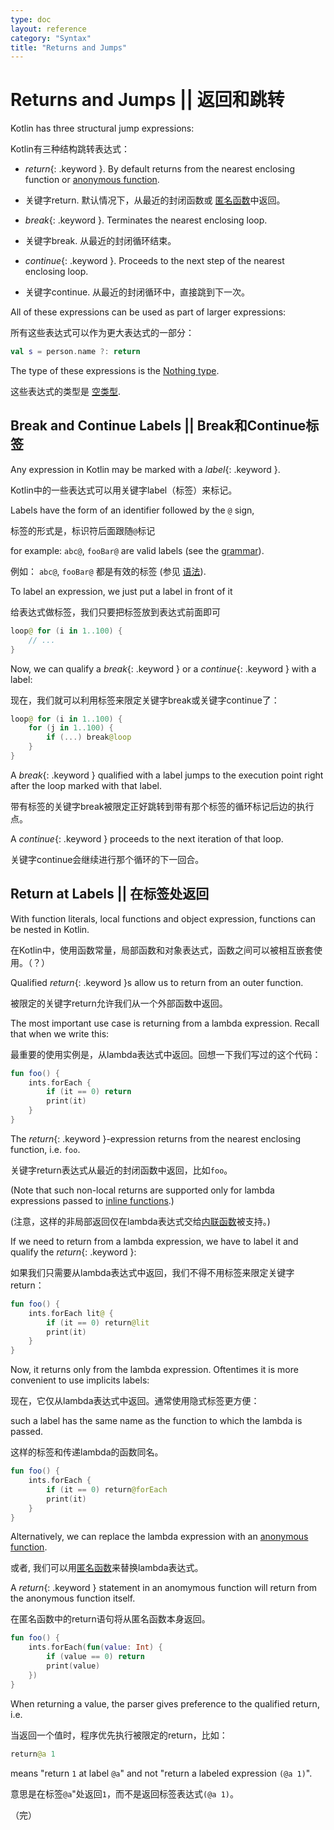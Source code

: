```yaml
---
type: doc
layout: reference
category: "Syntax"
title: "Returns and Jumps"
---
```


# Returns and Jumps || 返回和跳转

Kotlin has three structural jump expressions:

Kotlin有三种结构跳转表达式：

* *return*{: .keyword }. By default returns from the nearest enclosing function or [anonymous function](lambdas.md#anonymous-functions).
* 关键字return. 默认情况下，从最近的封闭函数或 [匿名函数](lambdas.md#anonymous-functions)中返回。

* *break*{: .keyword }. Terminates the nearest enclosing loop.
* 关键字break. 从最近的封闭循环结束。

* *continue*{: .keyword }. Proceeds to the next step of the nearest enclosing loop.
* 关键字continue. 从最近的封闭循环中，直接跳到下一次。

All of these expressions can be used as part of larger expressions:

所有这些表达式可以作为更大表达式的一部分：

``` kotlin
val s = person.name ?: return
```

The type of these expressions is the [Nothing type](exceptions.md#the-nothing-type).

这些表达式的类型是 [空类型](exceptions.md#the-nothing-type).

## Break and Continue Labels || Break和Continue标签

Any expression in Kotlin may be marked with a *label*{: .keyword }.

Kotlin中的一些表达式可以用关键字label（标签）来标记。

Labels have the form of an identifier followed by the `@` sign, 

标签的形式是，标识符后面跟随`@`标记

for example: `abc@`, `fooBar@` are valid labels (see the [grammar](grammar.md#labelReference)).

例如： `abc@`, `fooBar@` 都是有效的标签 (参见 [语法](grammar.md#labelReference)).

To label an expression, we just put a label in front of it

给表达式做标签，我们只要把标签放到表达式前面即可

``` kotlin
loop@ for (i in 1..100) {
    // ...
}
```

Now, we can qualify a *break*{: .keyword } or a *continue*{: .keyword } with a label:

现在，我们就可以利用标签来限定关键字break或关键字continue了：

``` kotlin
loop@ for (i in 1..100) {
    for (j in 1..100) {
        if (...) break@loop
    }
}
```

A *break*{: .keyword } qualified with a label jumps to the execution point right after the loop marked with that label.

带有标签的关键字break被限定正好跳转到带有那个标签的循环标记后边的执行点。

A *continue*{: .keyword } proceeds to the next iteration of that loop.

关键字continue会继续进行那个循环的下一回合。

## Return at Labels || 在标签处返回

With function literals, local functions and object expression, functions can be nested in Kotlin. 

在Kotlin中，使用函数常量，局部函数和对象表达式，函数之间可以被相互嵌套使用。（？）

Qualified *return*{: .keyword }s allow us to return from an outer function.
 
被限定的关键字return允许我们从一个外部函数中返回。
 
The most important use case is returning from a lambda expression. Recall that when we write this:

最重要的使用实例是，从lambda表达式中返回。回想一下我们写过的这个代码：

``` kotlin
fun foo() {
    ints.forEach {
        if (it == 0) return
        print(it)
    }
}
```

The *return*{: .keyword }-expression returns from the nearest enclosing function, i.e. `foo`.

关键字return表达式从最近的封闭函数中返回，比如`foo`。

(Note that such non-local returns are supported only for lambda expressions passed to [inline functions](inline-functions.md).)

(注意，这样的非局部返回仅在lambda表达式交给[内联函数](inline-functions.md)被支持。)

If we need to return from a lambda expression, we have to label it and qualify the *return*{: .keyword }:

如果我们只需要从lambda表达式中返回，我们不得不用标签来限定关键字return：

``` kotlin
fun foo() {
    ints.forEach lit@ {
        if (it == 0) return@lit
        print(it)
    }
}
```

Now, it returns only from the lambda expression. Oftentimes it is more convenient to use implicits labels:

现在，它仅从lambda表达式中返回。通常使用隐式标签更方便：

such a label has the same name as the function to which the lambda is passed.

这样的标签和传递lambda的函数同名。

``` kotlin
fun foo() {
    ints.forEach {
        if (it == 0) return@forEach
        print(it)
    }
}
```

Alternatively, we can replace the lambda expression with an [anonymous function](lambdas.md#anonymous-functions).

或者, 我们可以用[匿名函数](lambdas.md#anonymous-functions)来替换lambda表达式。

A *return*{: .keyword } statement in an anomymous function will return from the anonymous function itself.

在匿名函数中的return语句将从匿名函数本身返回。

``` kotlin
fun foo() {
    ints.forEach(fun(value: Int) {
        if (value == 0) return
        print(value)
    })
}
```

When returning a value, the parser gives preference to the qualified return, i.e.

当返回一个值时，程序优先执行被限定的return，比如：

``` kotlin
return@a 1
```

means "return `1` at label `@a`" and not "return a labeled expression `(@a 1)`".

意思是在标签`@a`"处返回`1`，而不是返回标签表达式`(@a 1)`。

（完）